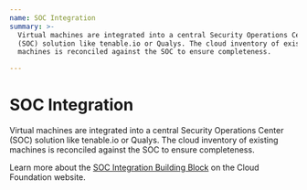```yaml
---
name: SOC Integration
summary: >-
  Virtual machines are integrated into a central Security Operations Center
  (SOC) solution like tenable.io or Qualys. The cloud inventory of existing
  machines is reconciled against the SOC to ensure completeness.

---
```


# SOC Integration

Virtual machines are integrated into a central Security Operations Center (SOC) solution like tenable.io or Qualys. The cloud inventory of existing machines is reconciled against the SOC to ensure completeness.

Learn more about the [SOC Integration Building Block](https://cloudfoundation.meshcloud.io/maturity-model/security-and-compliance/soc-integration.html) on the Cloud Foundation website.
